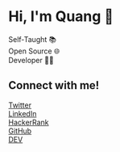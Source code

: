 <h1>Hi, I'm Quang 👋</h1>

<span>Self-Taught 📚</span><br />
<span>Open Source 🌐</span><br />
<span>Developer 🧑‍💻</span><br />

<h2>Connect with me!</h2>

<a href="https://twitter.com/quangnguyen1501">Twitter</a><br />
<a href="https://www.linkedin.com/in/quangnguyen2001">LinkedIn</a><br />
<a href="https://www.hackerrank.com/wan15112001">HackerRank</a><br />
<a href="https://github.com/quangnguyen17">GitHub</a><br />
<a href="https://dev.to/quangnguyen17">DEV</a><br />
